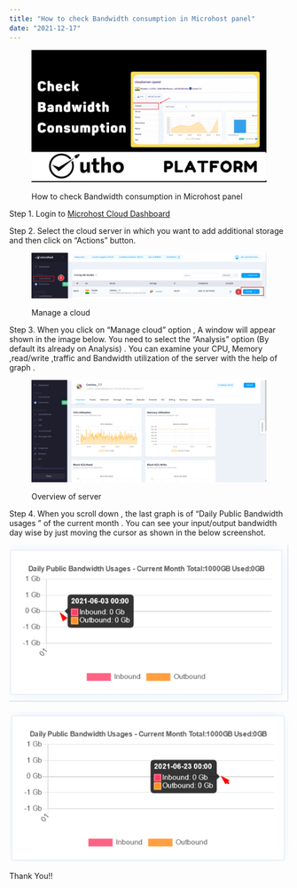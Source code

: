 ```yaml
---
title: "How to check Bandwidth consumption in Microhost panel"
date: "2021-12-17"
---
```


<figure>

![How to check Bandwidth consumption in Microhost panel](images/How-to-check-Bandwidth-consumption-in-Microhost-panel_utho.jpg)

<figcaption>

How to check Bandwidth consumption in Microhost panel

</figcaption>

</figure>

Step 1. Login to [Microhost Cloud Dashboard](https://cloud.microhost.com/)

Step 2. Select the cloud server in which you want to add additional storage and then click on “Actions” button.

<figure>

![Manage a cloud](images/image-673-1024x197.png)

<figcaption>

Manage a cloud

</figcaption>

</figure>

Step 3. When you click on “Manage cloud” option , A window will appear shown in the image below. You need to select the “Analysis” option (By default its already on Analysis) . You can examine your CPU, Memory ,read/write ,traffic and Bandwidth utilization of the server with the help of graph .

<figure>

![Overview of server](images/image-674-1024x446.png)

<figcaption>

Overview of server

</figcaption>

</figure>

Step 4. When you scroll down , the last graph is of “Daily Public Bandwidth usages ” of the current month . You can see your input/output bandwidth day wise by just moving the cursor as shown in the below screenshot.

![](images/wp15.png)

![](images/wp16.png)

Thank You!!
